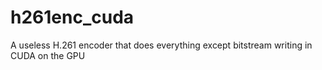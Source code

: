 # h261enc_cuda
A useless H.261 encoder that does everything except bitstream writing in CUDA on the GPU
